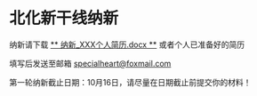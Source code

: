 # 北化新干线纳新

纳新请下载 [** 纳新_XXX个人简历.docx **](http://buctbase.com/startup/%E7%BA%B3%E6%96%B0_XXX%E4%B8%AA%E4%BA%BA%E7%AE%80%E5%8E%86.docx) 或者个人已准备好的简历

填写后发送至邮箱 specialheart@foxmail.com

第一轮纳新截止日期：10月16日，请尽量在日期截止前提交你的材料！